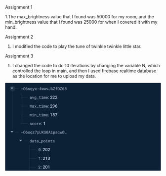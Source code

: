 Assignment 1

1.The max_brightness value that I found was 50000 for my room, and the min_brightness value that I found was 25000 for when I covered it with my hand.

Assignment 2
1. I modified the code to play the tune of twinkle twinkle little star.

Assignment 3
1. I changed the code to do 10 iterations by changing the variable N, which controlled the loop in main, and then I used firebase realtime database as the location for me to upload my data.

![alt text](image.png)